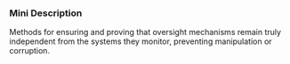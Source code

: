 ### Mini Description

Methods for ensuring and proving that oversight mechanisms remain truly independent from the systems they monitor, preventing manipulation or corruption.
